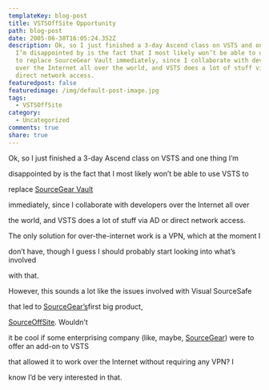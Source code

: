 ```yaml
---
templateKey: blog-post
title: VSTSOffSite Opportunity
path: blog-post
date: 2005-06-30T16:05:24.352Z
description: Ok, so I just finished a 3-day Ascend class on VSTS and one thing
  I’m disappointed by is the fact that I most likely won’t be able to use VSTS
  to replace SourceGear Vault immediately, since I collaborate with developers
  over the Internet all over the world, and VSTS does a lot of stuff via AD or
  direct network access.
featuredpost: false
featuredimage: /img/default-post-image.jpg
tags:
  - VSTSOffSite
category:
  - Uncategorized
comments: true
share: true
---
```

<!--StartFragment-->

Ok, so I just finished a 3-day Ascend class on VSTS and one thing I’m

disappointed by is the fact that I most likely won’t be able to use VSTS to

replace [SourceGear Vault](http://sourcegear.com/vault/index.html)

[](http://sourcegear.com/vault/index.html)immediately, since I collaborate with developers over the Internet all over

the world, and VSTS does a lot of stuff via AD or direct network access.

The only solution for over-the-internet work is a VPN, which at the moment I

don’t have, though I guess I should probably start looking into what’s involved

with that.

However, this sounds a lot like the issues involved with Visual SourceSafe

that led to [SourceGear’s](http://sourcegear.com/)first big product,

[SourceOffSite](http://sourcegear.com/sos/index.html). Wouldn’t

it be cool if some enterprising company (like, maybe, [SourceGear](http://sourcegear.com/)) were to offer an add-on to VSTS

that allowed it to work over the Internet without requiring any VPN? I

know I’d be very interested in that.

<!--EndFragment-->